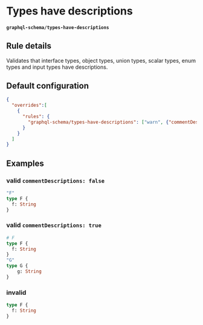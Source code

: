 # Types have descriptions
#### `graphql-schema/types-have-descriptions`

## Rule details

Validates that interface types, object types, union types, scalar types, enum types and input types have descriptions.

## Default configuration
```json 
{
  "overrides":[
    {
      "rules": {
        "graphql-schema/types-have-descriptions": ["warn", {"commentDescriptions": false}]
      }
    }
  ]
}
```

## Examples

### valid `commentDescriptions: false`
```graphql
"F"
type F {
  f: String
}
```

### valid `commentDescriptions: true`
```graphql
# F
type F {
  f: String
}
"G"
type G {
    g: String
}
```

### invalid
```graphql
type F {
  f: String
}
```

